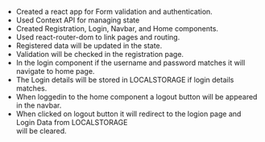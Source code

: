 - Created a react app for Form validation and authentication.
- Used Context API for managing state 
- Created Registration, Login, Navbar, and Home components.
- Used react-router-dom to link pages and routing.
- Registered  data will be updated in the state.
- Validation will be checked in the registration page.
- In the login component if the username and password matches it will navigate to home page.
- The Login details will be stored in LOCALSTORAGE if login details matches.
- When loggedin to the home component a logout button will be appeared in the navbar.
- When clicked on logout button it will redirect to the logion page and  Login Data from LOCALSTORAGE  
 will be cleared.  